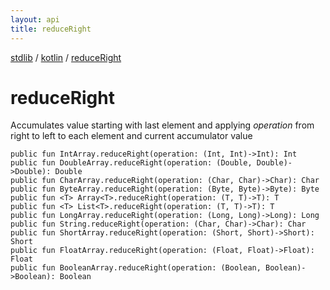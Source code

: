 ```yaml
---
layout: api
title: reduceRight
---
```

[stdlib](../index.md) / [kotlin](index.md) / [reduceRight](reduceRight.md)

# reduceRight
Accumulates value starting with last element and applying *operation* from right to left to each element and current accumulator value
```
public fun IntArray.reduceRight(operation: (Int, Int)->Int): Int
public fun DoubleArray.reduceRight(operation: (Double, Double)->Double): Double
public fun CharArray.reduceRight(operation: (Char, Char)->Char): Char
public fun ByteArray.reduceRight(operation: (Byte, Byte)->Byte): Byte
public fun <T> Array<T>.reduceRight(operation: (T, T)->T): T
public fun <T> List<T>.reduceRight(operation: (T, T)->T): T
public fun LongArray.reduceRight(operation: (Long, Long)->Long): Long
public fun String.reduceRight(operation: (Char, Char)->Char): Char
public fun ShortArray.reduceRight(operation: (Short, Short)->Short): Short
public fun FloatArray.reduceRight(operation: (Float, Float)->Float): Float
public fun BooleanArray.reduceRight(operation: (Boolean, Boolean)->Boolean): Boolean
```

